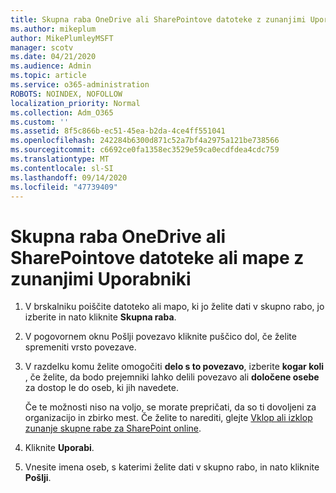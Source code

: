 ```yaml
---
title: Skupna raba OneDrive ali SharePointove datoteke z zunanjimi Uporabniki
ms.author: mikeplum
author: MikePlumleyMSFT
manager: scotv
ms.date: 04/21/2020
ms.audience: Admin
ms.topic: article
ms.service: o365-administration
ROBOTS: NOINDEX, NOFOLLOW
localization_priority: Normal
ms.collection: Adm_O365
ms.custom: ''
ms.assetid: 8f5c866b-ec51-45ea-b2da-4ce4ff551041
ms.openlocfilehash: 242284b6300d871c52a7bf4a2975a121be738566
ms.sourcegitcommit: c6692ce0fa1358ec3529e59ca0ecdfdea4cdc759
ms.translationtype: MT
ms.contentlocale: sl-SI
ms.lasthandoff: 09/14/2020
ms.locfileid: "47739409"
---
```

# <a name="share-a-onedrive-or-sharepoint-file-or-folder-with-external-users"></a>Skupna raba OneDrive ali SharePointove datoteke ali mape z zunanjimi Uporabniki

1. V brskalniku poiščite datoteko ali mapo, ki jo želite dati v skupno rabo, jo izberite in nato kliknite **Skupna raba**.
    
2. V pogovornem oknu Pošlji povezavo kliknite puščico dol, če želite spremeniti vrsto povezave.
    
3. V razdelku komu želite omogočiti **delo s to povezavo**, izberite **kogar koli** , če želite, da bodo prejemniki lahko delili povezavo ali **določene osebe** za dostop le do oseb, ki jih navedete. 
    
    Če te možnosti niso na voljo, se morate prepričati, da so ti dovoljeni za organizacijo in zbirko mest. Če želite to narediti, glejte [Vklop ali izklop zunanje skupne rabe za SharePoint online](https://go.microsoft.com/fwlink/?linkid=866426).
    
4. Kliknite **Uporabi**.
    
5. Vnesite imena oseb, s katerimi želite dati v skupno rabo, in nato kliknite **Pošlji**.
    

